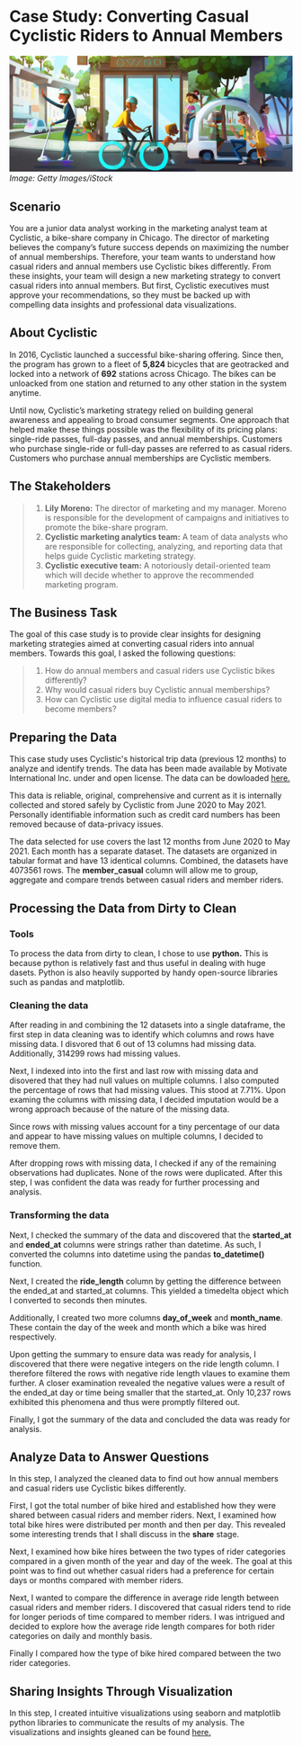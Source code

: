 # **Case Study: Converting Casual Cyclistic Riders to Annual Members**

![people_riding_a_bike](./images/bike.jpg)
*Image: Getty Images/iStock*

## Scenario 

You are a junior data analyst working in the marketing analyst team at Cyclistic, a bike-share company in Chicago. The director of
marketing believes the company’s future success depends on maximizing the number of annual memberships. Therefore, your
team wants to understand how casual riders and annual members use Cyclistic bikes differently. From these insights, your team
will design a new marketing strategy to convert casual riders into annual members. But first, Cyclistic executives must approve
your recommendations, so they must be backed up with compelling data insights and professional data visualizations.

## About Cyclistic 

In 2016, Cyclistic launched a successful bike-sharing offering. Since then, the program has grown to a fleet of **5,824** bicycles that are geotracked and locked into a network of **692** stations across Chicago. The bikes can be unloacked from one station and returned to any other station in the system anytime. 

Until now, Cyclistic’s marketing strategy relied on building general awareness and appealing to broad consumer segments. One approach that helped make these things possible was the flexibility of its pricing plans: single-ride passes, full-day passes, and annual memberships. Customers who purchase single-ride or full-day passes are referred to as casual riders. Customers who purchase annual memberships are Cyclistic members.

## The Stakeholders 

> 1. **Lily Moreno:** The director of marketing and my manager. Moreno is responsible for the development of campaigns and initiatives to promote the bike-share program. 
> 2. **Cyclistic marketing analytics team:** A team of data analysts who are responsible for collecting, analyzing, and reporting data that helps guide Cyclistic marketing strategy. 
> 3. **Cyclistic executive team:** A notoriously detail-oriented team which will decide whether to approve the recommended marketing program.

## The Business Task

The goal of this case study is to provide clear insights for designing marketing strategies aimed at converting casual riders into annual members. Towards this goal, I asked the following questions:

> 1. How do annual members and casual riders use Cyclistic bikes differently?
> 2. Why would casual riders buy Cyclistic annual memberships?
> 3. How can Cyclistic use digital media to influence casual riders to become members? 

## Preparing the Data 

This case study uses Cyclistic's historical trip data (previous 12 months) to analyze and identify trends. The data has been made available by Motivate International Inc. under and open license. The data can be dowloaded [here.](https://divvy-tripdata.s3.amazonaws.com/index.html)

This data is reliable, original, comprehensive and current as it is internally collected and stored safely by Cyclistic from June 2020 to May 2021. Personally identifiable information  such as credit card numbers has been removed because of data-privacy issues.

The data selected for use covers the last 12 months from June 2020 to May 2021. Each month has a separate dataset. The datasets are organized in tabular format and have 13 identical columns. Combined, the datasets have 4073561 rows. The **member_casual** column will allow me to group, aggregate and compare trends between casual riders and member riders. 

## Processing the Data from Dirty to Clean

### Tools
To process the data from dirty to clean, I chose to use **python.** This is because python is relatively fast and thus useful in dealing with huge dasets. Python is also heavily supported by handy open-source libraries such as pandas and matplotlib. 

### Cleaning the data

After reading in and combining the 12 datasets into a single dataframe, the first step in data cleaning was to identify which columns and rows have missing data. I disvored that 6 out of 13 columns had missing data. Additionally, 314299 rows had missing values. 

Next, I indexed into into the first and last row with missing data and disovered that they had null values on multiple columns. I also computed the percentage of rows that had missing values. This stood at 7.71%. Upon examing the columns with missing data, I decided imputation would be a wrong approach because of the nature of the missing data. 

Since rows with missing values account for a tiny percentage of our data and appear to have missing values on multiple columns, I decided to remove them. 

After dropping rows with missing data, I checked if any of the remaining observations had duplicates. None of the rows were duplicated. After this step, I was confident the data was ready for further processing and analysis. 

### Transforming the data

Next, I checked the summary of the data and discovered that the **started_at** and **ended_at** columns were strings rather than datetime. As such, I converted the columns into datetime using the pandas **to_datetime()** function.

Next, I created the **ride_length** column by getting the difference between the ended_at and started_at columns. This yielded a timedelta object which I converted to seconds then minutes. 

Additionally, I created two more columns **day_of_week** and **month_name**. These contain the day of the week and month which a bike was hired respectively. 

Upon getting the summary to ensure data was ready for analysis, I discovered that there were negative integers on the ride length column. I therefore filtered the rows with negative ride length vlaues to examine them further. A closer examination revealed the negative values were a result of the ended_at day or time being smaller that the started_at. Only 10,237 rows exhibited this phenomena and thus were promptly filtered out. 

Finally, I got the summary of the data and concluded the data was ready for analysis. 

## Analyze Data to Answer Questions

In this step, I analyzed the cleaned data to find out how annual members and casual riders use Cyclistic bikes differently.

First, I got the total number of bike hired and established how they were shared between casual riders and  member riders. Next, I examined how total bike hires were distributed per month and then per day. This revealed some interesting trends that I shall discuss in the **share** stage. 

Next, I examined how bike hires between the two types of rider categories compared in a given month of the year and day of the week. The goal at this point was to find out whether casual riders had a preference for certain days or months compared with member riders. 

Next, I wanted to compare the difference in average ride length between casual riders and member riders. I discovered that casual riders tend to ride for longer periods of time compared to member riders. I was intrigued and decided to explore how the average ride length compares for both rider categories on daily and monthly basis. 

Finally I compared how the type of bike hired compared between the two rider categories. 

## Sharing Insights Through Visualization 

In this step, I created intuitive visualizations using seaborn and matplotlib python libraries to communicate the results of my analysis. The visualizations and insights gleaned can be found [here.](https://docs.google.com/presentation/d/1WgqoFSdTBxqMGDGwa_Xd8_gT_EXY0gOkgITpdYRkwmc/edit?usp=sharing)